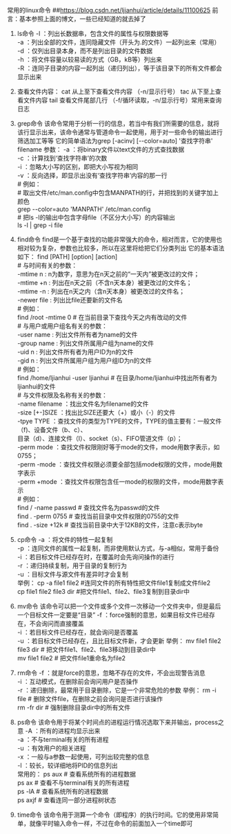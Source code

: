 常用的linux命令
##https://blog.csdn.net/ljianhui/article/details/11100625
前言：基本参照上面的博文，一些已经知道的就去掉了
1. ls命令
	-l ：列出长数据串，包含文件的属性与权限数据等  
	-a ：列出全部的文件，连同隐藏文件（开头为.的文件）一起列出来（常用）  
	-d ：仅列出目录本身，而不是列出目录的文件数据  
	-h ：将文件容量以较易读的方式（GB，kB等）列出来  
	-R ：连同子目录的内容一起列出（递归列出），等于该目录下的所有文件都会显示出来

2. 查看文件内容： 
	cat 从上至下查看文件内容 （-n/显示行号）
	tac 从下至上查看文件内容
	tail 查看文件尾部几行 （-f/循环读取，-n/显示行号）常用来查询日志

3. grep命令
	该命令常用于分析一行的信息，若当中有我们所需要的信息，就将该行显示出来，该命令通常与管道命令一起使用，用于对一些命令的输出进行筛选加工等等
	它的简单语法为grep [-acinv] [--color=auto] '查找字符串' filename 
	参数：	
		-a ：将binary文件以text文件的方式查找数据  
		-c ：计算找到‘查找字符串’的次数  
		-i ：忽略大小写的区别，即把大小写视为相同  
		-v ：反向选择，即显示出没有‘查找字符串’内容的那一行  
		# 例如：  
		# 取出文件/etc/man.config中包含MANPATH的行，并把找到的关键字加上颜色  
		grep --color=auto 'MANPATH' /etc/man.config  
		# 把ls -l的输出中包含字母file（不区分大小写）的内容输出  
		ls -l | grep -i file
4. find命令
	find是一个基于查找的功能非常强大的命令，相对而言，它的使用也相对较为复杂，参数也比较多，所以在这里将给把它们分类列出
	它的基本语法如下：
	find [PATH] [option] [action]  
		# 与时间有关的参数：  
		-mtime n : n为数字，意思为在n天之前的“一天内”被更改过的文件；  
		-mtime +n : 列出在n天之前（不含n天本身）被更改过的文件名；  
		-mtime -n : 列出在n天之内（含n天本身）被更改过的文件名；  
		-newer file : 列出比file还要新的文件名  
		# 例如：  
		find /root -mtime 0 # 在当前目录下查找今天之内有改动的文件    
		# 与用户或用户组名有关的参数：  
		-user name : 列出文件所有者为name的文件  
		-group name : 列出文件所属用户组为name的文件  
		-uid n : 列出文件所有者为用户ID为n的文件  
		-gid n : 列出文件所属用户组为用户组ID为n的文件  
		# 例如：  
		find /home/ljianhui -user ljianhui # 在目录/home/ljianhui中找出所有者为ljianhui的文件  
		# 与文件权限及名称有关的参数：  
		-name filename ：找出文件名为filename的文件  
		-size [+-]SIZE ：找出比SIZE还要大（+）或小（-）的文件  
		-tpye TYPE ：查找文件的类型为TYPE的文件，TYPE的值主要有：一般文件（f)、设备文件（b、c）、  
		             目录（d）、连接文件（l）、socket（s）、FIFO管道文件（p）；  
		-perm mode ：查找文件权限刚好等于mode的文件，mode用数字表示，如0755；  
		-perm -mode ：查找文件权限必须要全部包括mode权限的文件，mode用数字表示  
		-perm +mode ：查找文件权限包含任一mode的权限的文件，mode用数字表示  
		# 例如：  
		find / -name passwd # 查找文件名为passwd的文件  
		find . -perm 0755 # 查找当前目录中文件权限的0755的文件  
		find . -size +12k # 查找当前目录中大于12KB的文件，注意c表示byte  
5. cp命令
	-a ：将文件的特性一起复制  
	-p ：连同文件的属性一起复制，而非使用默认方式，与-a相似，常用于备份  
	-i ：若目标文件已经存在时，在覆盖时会先询问操作的进行  
	-r ：递归持续复制，用于目录的复制行为  
	-u ：目标文件与源文件有差异时才会复制  
	举例：
	cp -a file1 file2 #连同文件的所有特性把文件file1复制成文件file2  
	cp file1 file2 file3 dir #把文件file1、file2、file3复制到目录dir中 
6. mv命令
	该命令可以把一个文件或多个文件一次移动一个文件夹中，但是最后一个目标文件一定要是“目录”
	-f ：force强制的意思，如果目标文件已经存在，不会询问而直接覆盖  
	-i ：若目标文件已经存在，就会询问是否覆盖  
	-u ：若目标文件已经存在，且比目标文件新，才会更新
	举例：
	mv file1 file2 file3 dir # 把文件file1、file2、file3移动到目录dir中  
	mv file1 file2 # 把文件file1重命名为file2 
7. rm命令
	-f ：就是force的意思，忽略不存在的文件，不会出现警告消息  
	-i ：互动模式，在删除前会询问用户是否操作  
	-r ：递归删除，最常用于目录删除，它是一个非常危险的参数 
	举例：
	rm -i file # 删除文件file，在删除之前会询问是否进行该操作  
	rm -fr dir # 强制删除目录dir中的所有文件  
8. ps命令
	该命令用于将某个时间点的进程运行情况选取下来并输出，process之意
	-A ：所有的进程均显示出来  
	-a ：不与terminal有关的所有进程  
	-u ：有效用户的相关进程  
	-x ：一般与a参数一起使用，可列出较完整的信息  
	-l ：较长，较详细地将PID的信息列出  
	常用的：
	ps aux # 查看系统所有的进程数据  
	ps ax # 查看不与terminal有关的所有进程  
	ps -lA # 查看系统所有的进程数据  
	ps axjf # 查看连同一部分进程树状态  
9. time命令
	该命令用于测算一个命令（即程序）的执行时间。它的使用非常简单，就像平时输入命令一样，不过在命令的前面加入一个time即可